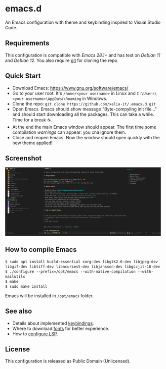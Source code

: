 # emacs.d

An Emacs configuration with theme and keybinding inspired to Visual Studio Code.

## Requirements

This configuration is compatible with *Emacs 28.1+* and
has test on *Debian 11* and *Debian 12*.
You also require [git](https://git-scm.com/) for cloning the repo.

## Quick Start

* Download Emacs: https://www.gnu.org/software/emacs/
* Go to your user root.
  It's `/home/<your username>` in Linux and `C:\Users\<your username>\AppData\Roaming` in Windows.
* Clone the repo: `git clone https://github.com/xelia-it/.emacs.d.git`
* Open Emacs. Emacs should show message "Byte-compyling init file..."
  and should start downloading all the packages.
  This can take a while. Time for a break :coffee:.
* At the end the main Emacs window should appear.
  The first time some compilation *warnings* can appear: you cna ignore them.
* Close and reopen Emacs. Now the window should open quickly with the new theme applied!

## Screenshot

![Editing Markdown](/docs/screenshot-theme.webp "Editing Markdown")


## How to compile Emacs

```
$ sudo apt install build-essential xorg-dev libgtk2.0-dev libjpeg-dev libgif-dev libtiff-dev libncurses5-dev libjansson-dev libgccjit-10-dev
$ ./configure --prefix=/opt/emacs --with-native-compilation --with-mailutils
$ make
$ sudo make install
```

Emacs will be installed in `/opt/emacs` folder.


## See also

* Details about implemented [keybindings](docs/keybindings.md).
* Where to download [fonts](docs/keybindings.md) for better experience.
* How to [configure LSP](docs/lsp-configuration.md).

## License

This configuration is released as Public Domain (Unlicensed).
